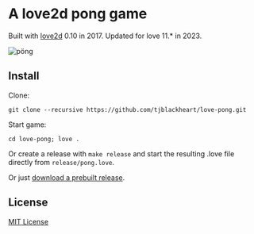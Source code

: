 # A love2d pong game

Built with [love2d](http://love2d.org) 0.10 in 2017. Updated for love 11.\* in 2023.

![pöng](pong.gif)

## Install

Clone:

`git clone --recursive https://github.com/tjblackheart/love-pong.git`

Start game:

`cd love-pong; love .`

Or create a release with `make release` and start the resulting .love file directly from `release/pong.love`.

Or just [download a prebuilt release](https://github.com/tjblackheart/pong.love/releases).

## License

[MIT License](LICENSE.md)
